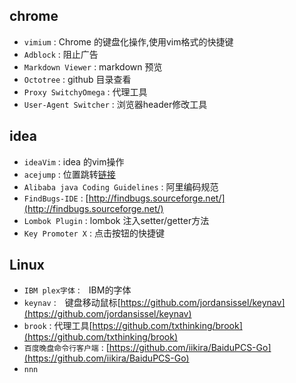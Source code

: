 ## chrome

* `vimium` : Chrome 的键盘化操作,使用vim格式的快捷键
* `Adblock` : 阻止广告
* `Markdown Viewer` : markdown 预览
* `Octotree` : github 目录查看
* `Proxy SwitchyOmega` : 代理工具
* `User-Agent Switcher` : 浏览器header修改工具

## idea

* `ideaVim` : idea 的vim操作
* `acejump` : 位置跳转[链接](https://github.com/acejump/AceJump)
* `Alibaba java Coding Guidelines` : 阿里编码规范
* `FindBugs-IDE` : [http://findbugs.sourceforge.net/](http://findbugs.sourceforge.net/)
* `Lombok Plugin` : lombok 注入setter/getter方法
* `Key Promoter X` : 点击按钮的快捷键

## Linux

* `IBM plex字体` :　IBM的字体
* `keynav` :　键盘移动鼠标[https://github.com/jordansissel/keynav](https://github.com/jordansissel/keynav)
* `brook` : 代理工具[https://github.com/txthinking/brook](https://github.com/txthinking/brook)
* `百度晚盘命令行客户端` : [https://github.com/iikira/BaiduPCS-Go](https://github.com/iikira/BaiduPCS-Go)
* `nnn`

